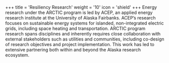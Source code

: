 +++
title = 'Resiliency Research'
weight = '10'
icon = 'shield'
+++
Energy research under the ARCTIC program is led by ACEP, an applied energy research institute at the University of Alaska Fairbanks. ACEP’s research focuses on sustainable energy systems for islanded, non-integrated electric grids, including space heating and transportation. ARCTIC program research spans disciplines and inherently requires close collaboration with external stakeholders such as utilities and communities, including co-design of research objectives and project implementation. This work has led to extensive partnering both within and beyond the Alaska research ecosystem. 